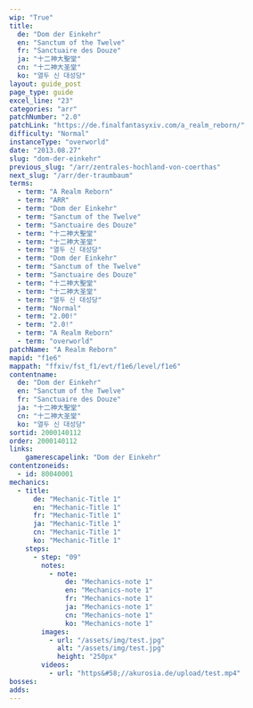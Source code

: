```yaml
---
wip: "True"
title:
  de: "Dom der Einkehr"
  en: "Sanctum of the Twelve"
  fr: "Sanctuaire des Douze"
  ja: "十二神大聖堂"
  cn: "十二神大圣堂"
  ko: "열두 신 대성당"
layout: guide_post
page_type: guide
excel_line: "23"
categories: "arr"
patchNumber: "2.0"
patchLink: "https://de.finalfantasyxiv.com/a_realm_reborn/"
difficulty: "Normal"
instanceType: "overworld"
date: "2013.08.27"
slug: "dom-der-einkehr"
previous_slug: "/arr/zentrales-hochland-von-coerthas"
next_slug: "/arr/der-traumbaum"
terms:
  - term: "A Realm Reborn"
  - term: "ARR"
  - term: "Dom der Einkehr"
  - term: "Sanctum of the Twelve"
  - term: "Sanctuaire des Douze"
  - term: "十二神大聖堂"
  - term: "十二神大圣堂"
  - term: "열두 신 대성당"
  - term: "Dom der Einkehr"
  - term: "Sanctum of the Twelve"
  - term: "Sanctuaire des Douze"
  - term: "十二神大聖堂"
  - term: "十二神大圣堂"
  - term: "열두 신 대성당"
  - term: "Normal"
  - term: "2.00!"
  - term: "2.0!"
  - term: "A Realm Reborn"
  - term: "overworld"
patchName: "A Realm Reborn"
mapid: "f1e6"
mappath: "ffxiv/fst_f1/evt/f1e6/level/f1e6"
contentname:
  de: "Dom der Einkehr"
  en: "Sanctum of the Twelve"
  fr: "Sanctuaire des Douze"
  ja: "十二神大聖堂"
  cn: "十二神大圣堂"
  ko: "열두 신 대성당"
sortid: 2000140112
order: 2000140112
links:
    gamerescapelink: "Dom der Einkehr"
contentzoneids:
  - id: 80040001
mechanics:
  - title:
      de: "Mechanic-Title 1"
      en: "Mechanic-Title 1"
      fr: "Mechanic-Title 1"
      ja: "Mechanic-Title 1"
      cn: "Mechanic-Title 1"
      ko: "Mechanic-Title 1"
    steps:
      - step: "09"
        notes:
          - note:
              de: "Mechanics-note 1"
              en: "Mechanics-note 1"
              fr: "Mechanics-note 1"
              ja: "Mechanics-note 1"
              cn: "Mechanics-note 1"
              ko: "Mechanics-note 1"
        images:
          - url: "/assets/img/test.jpg"
            alt: "/assets/img/test.jpg"
            height: "250px"
        videos:
          - url: "https&#58;//akurosia.de/upload/test.mp4"
bosses:
adds:
---
```

